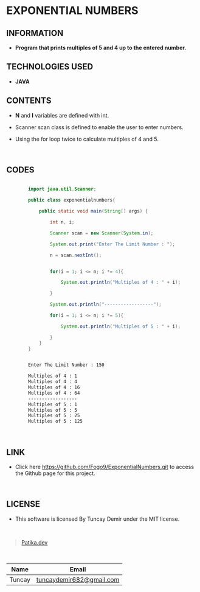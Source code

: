 # **EXPONENTIAL NUMBERS**

## INFORMATION

* **Program that prints multiples of 5 and 4 up to the entered number.**

## TECHNOLOGIES USED

* **JAVA**

## CONTENTS

* **N** and **I** variables are defined with int.

* Scanner scan class is defined to enable the user to enter numbers.

* Using the for loop twice to calculate multiples of 4 and 5.

<br />

## CODES

```Java

        import java.util.Scanner;

        public class exponentialnumbers{

            public static void main(String[] args) {

                int n, i;

                Scanner scan = new Scanner(System.in);

                System.out.print("Enter The Limit Number : ");

                n = scan.nextInt();

```

```Java

                for(i = 1; i <= n; i *= 4){

                    System.out.println("Multiples of 4 : " + i);

                }

                System.out.println("------------------");

                for(i = 1; i <= n; i *= 5){

                    System.out.println("Multiples of 5 : " + i);

                }
            }
        }

```

```bash

        Enter The Limit Number : 150

        Multiples of 4 : 1
        Multiples of 4 : 4
        Multiples of 4 : 16
        Multiples of 4 : 64
        ------------------
        Multiples of 5 : 1
        Multiples of 5 : 5
        Multiples of 5 : 25
        Multiples of 5 : 125

```

<br />

## LINK

* Click here https://github.com/Fogo9/ExponentialNumbers.git to access the Github page for this project.

<br />

## LICENSE

* This software is licensed By Tuncay Demir under the MIT license.

<br />

>[Patika.dev](https://app.patika.dev/fogomurphy)

<br/>

| Name |  Email |
| ---- |  ----- |
| Tuncay | tuncaydemir682@gmail.com |
